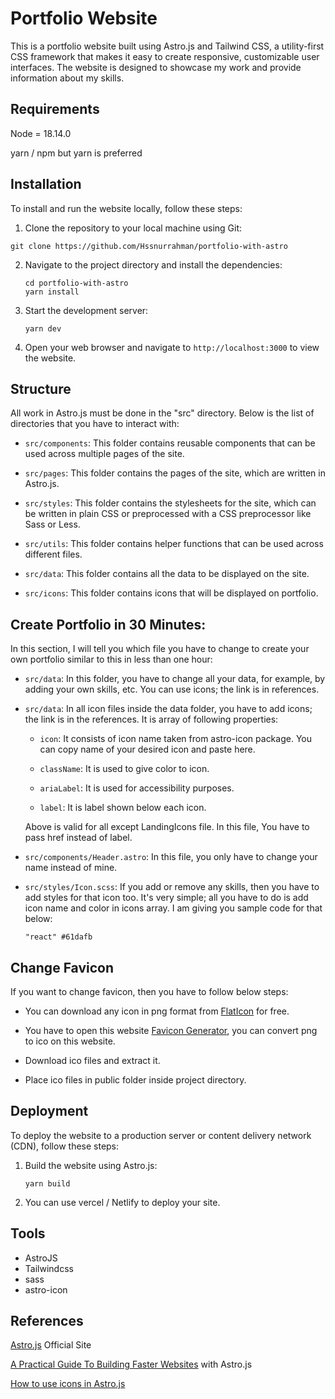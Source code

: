 # Portfolio Website

This is a portfolio website built using Astro.js and Tailwind CSS, a utility-first CSS framework that makes it easy to create responsive, customizable user interfaces. The website is designed to showcase my work and provide information about my skills.

## Requirements

Node = 18.14.0

yarn / npm but yarn is preferred

## Installation

To install and run the website locally, follow these steps:

1. Clone the repository to your local machine using Git:

`git clone https://github.com/Hssnurrahman/portfolio-with-astro`

2. Navigate to the project directory and install the dependencies:

   `cd portfolio-with-astro`  
   `yarn install`

3. Start the development server:

   `yarn dev`

4. Open your web browser and navigate to `http://localhost:3000` to view the website.

## Structure

All work in Astro.js must be done in the "src" directory. Below is the list of directories that you have to interact with:

- `src/components`: This folder contains reusable components that can be used across multiple pages of the site.

- `src/pages`: This folder contains the pages of the site, which are written in Astro.js.

- `src/styles`: This folder contains the stylesheets for the site, which can be written in plain CSS or preprocessed with a CSS preprocessor like Sass or Less.

- `src/utils`: This folder contains helper functions that can be used across different files.

- `src/data`: This folder contains all the data to be displayed on the site.

- `src/icons`: This folder contains icons that will be displayed on portfolio.

## Create Portfolio in 30 Minutes:

In this section, I will tell you which file you have to change to create your own portfolio similar to this in less than one hour:

- `src/data`: In this folder, you have to change all your data, for example, by adding your own skills, etc. You can use icons; the link is in references.

- `src/data`: In all icon files inside the data folder, you have to add icons; the link is in the references. It is array of following properties:

  - `icon`: It consists of icon name taken from astro-icon package. You can copy name of your desired icon and paste here.

  - `className`: It is used to give color to icon.

  - `ariaLabel`: It is used for accessibility purposes.

  - `label`: It is label shown below each icon.

  Above is valid for all except LandingIcons file. In this file, You have to pass href instead of label.

- `src/components/Header.astro`: In this file, you only have to change your name instead of mine.

- `src/styles/Icon.scss`: If you add or remove any skills, then you have to add styles for that icon too. It's very simple; all you have to do is add icon name and color in icons array. I am giving you sample code for that below:

  `"react" #61dafb`

## Change Favicon

If you want to change favicon, then you have to follow below steps:

- You can download any icon in png format from [FlatIcon](www.flaticon.com) for free.

- You have to open this website [Favicon Generator](https://favicon.io/favicon-converter), you can convert png to ico on this website.

- Download ico files and extract it.

- Place ico files in public folder inside project directory.

## Deployment

To deploy the website to a production server or content delivery network (CDN), follow these steps:

1. Build the website using Astro.js:

   `yarn build`

2. You can use vercel / Netlify to deploy your site.

## Tools

- AstroJS
- Tailwindcss
- sass
- astro-icon

## References

[Astro.js](https://astro.build) Official Site

[A Practical Guide To Building Faster Websites](https://app.daily.dev/posts/6NVfwGnI2) with Astro.js

[How to use icons in Astro.js](https://icones.js.org/)
